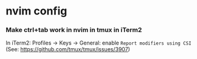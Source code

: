 # nvim config

### Make ctrl+tab work in nvim in tmux in iTerm2
In iTerm2: Profiles -> Keys -> General: enable `Report modifiers using CSI`
(See: https://github.com/tmux/tmux/issues/3907)
